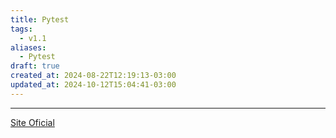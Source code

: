 ```yaml
---
title: Pytest
tags:
  - v1.1
aliases:
  - Pytest
draft: true
created_at: 2024-08-22T12:19:13-03:00
updated_at: 2024-10-12T15:04:41-03:00
---
```



---

[Site Oficial](https://docs.pytest.org/en/stable/)
